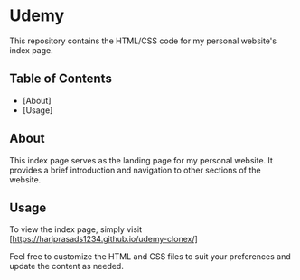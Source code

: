 # Udemy

This repository contains the HTML/CSS code for my personal website's index page.

## Table of Contents

- [About]
- [Usage]

## About
This index page serves as the landing page for my personal website. It provides a brief introduction and navigation to other sections of the website.

## Usage

To view the index page, simply visit  [https://hariprasads1234.github.io/udemy-clonex/]

Feel free to customize the HTML and CSS files to suit your preferences and update the content as needed.

